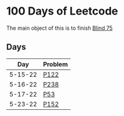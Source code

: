 # 100 Days of Leetcode

The main object of this is to finish [Blind 75](https://leetcode.com/discuss/general-discussion/460599/blind-75-leetcode-questions)

## Days
| Day     | Problem                                                                |
| ------- | ---------------------------------------------------------------------- |
| 5-15-22 | [P122](https://leetcode.com/problems/best-time-to-buy-and-sell-stock/) |
| 5-16-22 | [P238](https://leetcode.com/problems/product-of-array-except-self/)    |
| 5-17-22 | [P53](https://leetcode.com/problems/maximum-subarray/)                 |
| 5-23-22 | [P152](https://leetcode.com/problems/maximum-product-subarray/)        |
